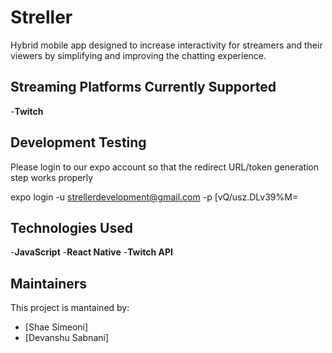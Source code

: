 # Streller
Hybrid mobile app designed to increase interactivity for streamers and their viewers by simplifying and improving the chatting experience.

## Streaming Platforms Currently Supported
-**Twitch**

## Development Testing

Please login to our expo account so that the redirect URL/token generation step works properly

expo login -u strellerdevelopment@gmail.com -p [vQ/usz.DLv39%M=

## Technologies Used
-**JavaScript** -**React Native** -**Twitch API**

## Maintainers
This project is mantained by:
* [Shae Simeoni]
* [Devanshu Sabnani]
